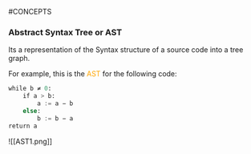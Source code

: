 #CONCEPTS 

### Abstract Syntax Tree or AST

Its a representation of the Syntax structure of a source code into a tree graph. 

For example, this is the <span style="color:orange;">AST</span> for the following code: 

```PYTHON
while b ≠ 0: 
	if a > b: 
		a := a − b
	else: 
		b := b − a
return a
```

![[AST1.png]]